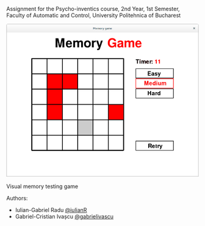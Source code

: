 Assignment for the Psycho-inventics course, 2nd Year, 1st Semester, Faculty of Automatic and Control, University Politehnica of Bucharest

![Demo](https://raw.githubusercontent.com/TheTwoOfUs/psy-game/master/demo.png)

Visual memory testing game

Authors:
* Iulian-Gabriel Radu [@iulianR](https://github.com/iulianR)
* Gabriel-Cristian Ivașcu [@gabrielivascu](https://github.com/gabrielivascu)
